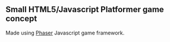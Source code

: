 Small HTML5/Javascript Platformer game concept
----------------------------------------------

Made using [Phaser](http://phaser.io) Javascript game framework.
